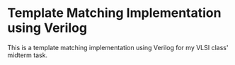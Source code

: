 # Template Matching Implementation using Verilog

This is a template matching implementation using Verilog for my VLSI class'
midterm task.
